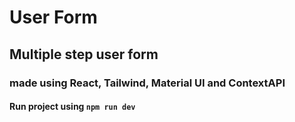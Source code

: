 # User Form
## Multiple step user form
### made using React, Tailwind, Material UI and ContextAPI

#### Run project using ```npm run dev```